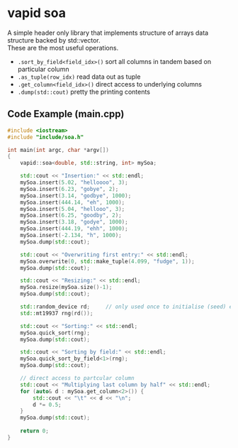 # vapid soa
A simple header only library that implements structure of arrays data structure backed by std::vector.  
These are the most useful operations.  
- `.sort_by_field<field_idx>()` sort all columns in tandem based on particular column 
- `.as_tuple(row_idx)` read data out as tuple
- `.get_column<field_idx>()` direct access to underlying columns
- `.dump(std::cout)` pretty the printing contents 

Code Example (main.cpp)
------------------------

```c++
#include <iostream>
#include "include/soa.h"

int main(int argc, char *argv[])
{
    vapid::soa<double, std::string, int> mySoa;

    std::cout << "Insertion:" << std::endl;
    mySoa.insert(5.02, "helloooo", 3);
    mySoa.insert(6.23, "gobye", 2);
    mySoa.insert(3.14, "godbye", 1000);
    mySoa.insert(444.14, "eh", 1000);
    mySoa.insert(5.04, "hellooo", 3);
    mySoa.insert(6.25, "goodby", 2);
    mySoa.insert(3.18, "godye", 1000);
    mySoa.insert(444.19, "ehh", 1000);
    mySoa.insert(-2.134, "h", 1000);
    mySoa.dump(std::cout);

    std::cout << "Overwriting first entry:" << std::endl;
    mySoa.overwrite(0, std::make_tuple(4.099, "fudge", 1));
    mySoa.dump(std::cout);

    std::cout << "Resizing:" << std::endl;
    mySoa.resize(mySoa.size()-1);
    mySoa.dump(std::cout);

    std::random_device rd;     // only used once to initialise (seed) engine
    std::mt19937 rng(rd());

    std::cout << "Sorting:" << std::endl;
    mySoa.quick_sort(rng);
    mySoa.dump(std::cout);

    std::cout << "Sorting by field:" << std::endl;
    mySoa.quick_sort_by_field<1>(rng);
    mySoa.dump(std::cout);

    // direct access to partcular column
    std::cout << "Multiplying last column by half" << std::endl;
    for (auto& d : mySoa.get_column<2>()) {
        std::cout << "\t" << d << "\n";
        d *= 0.5;
    }
    mySoa.dump(std::cout);
    
    return 0;
}

```
